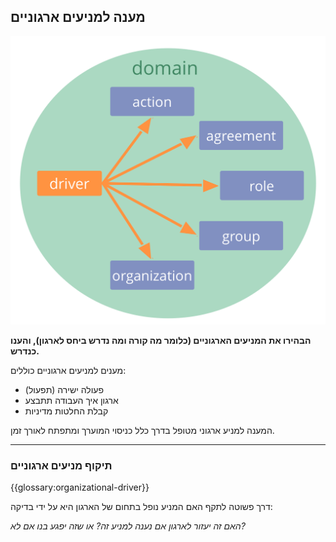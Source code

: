 ## מענה למניעים ארגוניים

![right,fit](img/driver-domain/driver-response-full.png)

**הבהירו את המניעים הארגוניים (כלומר מה קורה ומה נדרש ביחס לארגון), והענו כנדרש.**

מענים למניעים ארגוניים כוללים:

- פעולה ישירה (תפעול)
- ארגון איך העבודה תתבצע 
- קבלת החלטות מדיניות

המענה למניע ארגוני מטופל בדרך כלל כניסוי המוערך ומתפתח לאורך זמן.

* * *

### תיקוף מניעים ארגוניים

{{glossary:organizational-driver}}

דרך פשוטה לתקף האם המניע נופל בתחום של הארגון היא על ידי בדיקה:

*האם זה יעזור לארגון אם נענה למניע זה? או שזה יפגע בנו אם לא?*